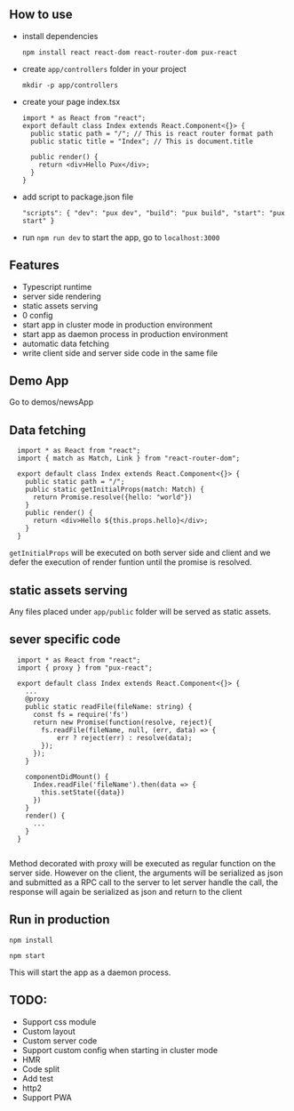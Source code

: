 ## How to use

* install dependencies

  `npm install react react-dom react-router-dom pux-react`

* create `app/controllers` folder in your project
  
  `mkdir -p app/controllers`

* create your page index.tsx
  
  ```
  import * as React from "react";
  export default class Index extends React.Component<{}> {
    public static path = "/"; // This is react router format path
    public static title = "Index"; // This is document.title

    public render() {
      return <div>Hello Pux</div>;
    }
  }
  ```

* add script to package.json file
  
  ```"scripts": { "dev": "pux dev", "build": "pux build", "start": "pux start" }```

* run `npm run dev` to start the app, go to `localhost:3000`

## Features
* Typescript runtime
* server side rendering
* static assets serving
* 0 config
* start app in cluster mode in production environment
* start app as daemon process in production environment
* automatic data fetching
* write client side and server side code in the same file

## Demo App

Go to demos/newsApp

## Data fetching
```
  import * as React from "react";
  import { match as Match, Link } from "react-router-dom";

  export default class Index extends React.Component<{}> {
    public static path = "/";
    public static getInitialProps(match: Match) {
      return Promise.resolve({hello: "world"})
    }
    public render() {
      return <div>Hello ${this.props.hello}</div>;
    }
  }
  ```

`getInitialProps` will be executed on both server side and client and we defer the execution of render funtion until the promise is resolved.

## static assets serving

Any files placed under `app/public` folder will be served as static assets.

## sever specific code

```
  import * as React from "react";
  import { proxy } from "pux-react";

  export default class Index extends React.Component<{}> {
    ...
    @proxy
    public static readFile(fileName: string) {
      const fs = require('fs')
      return new Promise(function(resolve, reject){
        fs.readFile(fileName, null, (err, data) => {
            err ? reject(err) : resolve(data);
        });
      });
    }
    
    componentDidMount() {
      Index.readFile('fileName').then(data => {
        this.setState({data})
      })
    }
    render() {
      ...
    }
  }
  
  ```
  
  Method decorated with proxy will be executed as regular function on the server side. However on the client, the arguments will be serialized as json and submitted as a RPC call to the server to let server handle the call, the response will again be serialized as json and return to the client
  
## Run in production

`npm install`

`npm start`

This will start the app as a daemon process.
  
## TODO:

* Support css module
* Custom layout
* Custom server code
* Support custom config when starting in cluster mode
* HMR
* Code split
* Add test
* http2
* Support PWA
